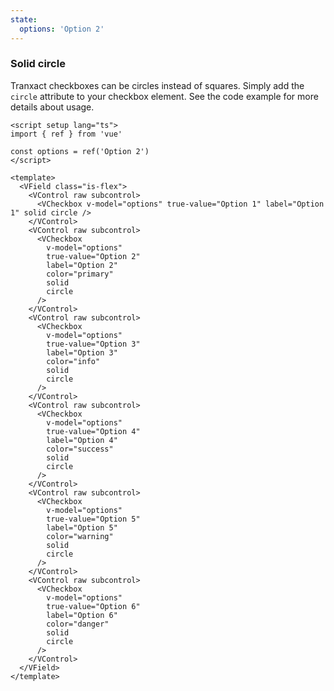 ```yaml
---
state:
  options: 'Option 2'
---
```


### Solid circle

Tranxact checkboxes can be circles instead of squares. Simply add the `circle`
attribute to your checkbox element.
See the code example for more details about usage.

<!--code-->

```vue
<script setup lang="ts">
import { ref } from 'vue'

const options = ref('Option 2')
</script>

<template>
  <VField class="is-flex">
    <VControl raw subcontrol>
      <VCheckbox v-model="options" true-value="Option 1" label="Option 1" solid circle />
    </VControl>
    <VControl raw subcontrol>
      <VCheckbox
        v-model="options"
        true-value="Option 2"
        label="Option 2"
        color="primary"
        solid
        circle
      />
    </VControl>
    <VControl raw subcontrol>
      <VCheckbox
        v-model="options"
        true-value="Option 3"
        label="Option 3"
        color="info"
        solid
        circle
      />
    </VControl>
    <VControl raw subcontrol>
      <VCheckbox
        v-model="options"
        true-value="Option 4"
        label="Option 4"
        color="success"
        solid
        circle
      />
    </VControl>
    <VControl raw subcontrol>
      <VCheckbox
        v-model="options"
        true-value="Option 5"
        label="Option 5"
        color="warning"
        solid
        circle
      />
    </VControl>
    <VControl raw subcontrol>
      <VCheckbox
        v-model="options"
        true-value="Option 6"
        label="Option 6"
        color="danger"
        solid
        circle
      />
    </VControl>
  </VField>
</template>
```

<!--/code-->

<!--example-->

<VField class="is-flex">
  <VControl raw subcontrol>
    <VCheckbox
      v-model="frontmatter.state.options"
      trueValue="Option 1"
      label="Option 1"
      solid
      circle
    />
  </VControl>
  <VControl raw subcontrol>
    <VCheckbox
      v-model="frontmatter.state.options"
      trueValue="Option 2"
      label="Option 2"
      color="primary"
      solid
      circle
    />
  </VControl>
  <VControl raw subcontrol>
    <VCheckbox
      v-model="frontmatter.state.options"
      trueValue="Option 3"
      label="Option 3"
      color="info"
      solid
      circle
    />
  </VControl>
  <VControl raw subcontrol>
    <VCheckbox
      v-model="frontmatter.state.options"
      trueValue="Option 4"
      label="Option 4"
      color="success"
      solid
      circle
    />
  </VControl>
  <VControl raw subcontrol>
    <VCheckbox
      v-model="frontmatter.state.options"
      trueValue="Option 5"
      label="Option 5"
      color="warning"
      solid
      circle
    />
  </VControl>
  <VControl raw subcontrol>
    <VCheckbox
      v-model="frontmatter.state.options"
      trueValue="Option 6"
      label="Option 6"
      color="danger"
      solid
      circle
    />
  </VControl>
</VField>

<!--/example-->
